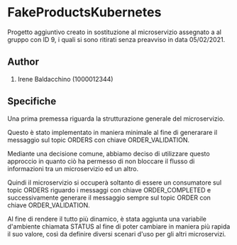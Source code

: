 # FakeProductsKubernetes

Progetto aggiuntivo creato in sostituzione al microservizio assegnato a al gruppo con ID 9, i quali si sono ritirati senza preavviso in data 05/02/2021.

## Author

1) Irene Baldacchino (1000012344)

## Specifiche

Una prima premessa riguarda la strutturazione generale del microservizio. 

Questo è stato implementato in maniera minimale al fine di generarare il messaggio sul topic ORDERS con chiave ORDER_VALIDATION.

Mediante una decisione comune, abbiamo deciso di utilizzare questo approccio in quanto ciò ha permesso di non bloccare il flusso di informazioni tra un microservizio ed un altro.

Quindi il microservizio si occuperà soltanto di essere un consumatore sul topic ORDERS riguardo i messaggi con chiave ORDER_COMPLETED e successivamente generare il messaggio sempre sul topic ORDER con chiave ORDER_VALIDATION.

Al fine di rendere il tutto più dinamico, è stata aggiunta una variabile d'ambiente chiamata STATUS al fine di poter cambiare in maniera più rapida il suo valore, così da definire diversi scenari d'uso per gli altri microservizi.
